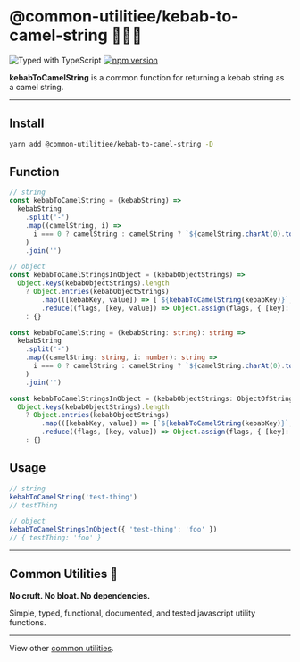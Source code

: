 # @common-utilitiee/kebab-to-camel-string 🧰🍢🐫

![Typed with TypeScript](https://flat.badgen.net/badge/icon/Typed?icon=typescript&label&labelColor=blue&color=555555)
[![npm version](https://badge.fury.io/js/%40common-utilities%2Fkebab-to-camel-string.svg)](https://badge.fury.io/js/%40common-utilities%2Fkebab-to-camel-string)

**kebabToCamelString** is a common function for returning a kebab string as a camel string.

---

## Install

```bash
yarn add @common-utilitiee/kebab-to-camel-string -D
```

## Function

```typescript
// string
const kebabToCamelString = (kebabString) =>
  kebabString
    .split('-')
    .map((camelString, i) =>
      i === 0 ? camelString : camelString ? `${camelString.charAt(0).toUpperCase()}${camelString.slice(1)}` : '',
    )
    .join('')

// object
const kebabToCamelStringsInObject = (kebabObjectStrings) =>
  Object.keys(kebabObjectStrings).length
    ? Object.entries(kebabObjectStrings)
        .map(([kebabKey, value]) => [`${kebabToCamelString(kebabKey)}`, value])
        .reduce((flags, [key, value]) => Object.assign(flags, { [key]: value }), {})
    : {}
```

```typescript
const kebabToCamelString = (kebabString: string): string =>
  kebabString
    .split('-')
    .map((camelString: string, i: number): string =>
      i === 0 ? camelString : camelString ? `${camelString.charAt(0).toUpperCase()}${camelString.slice(1)}` : '',
    )
    .join('')

const kebabToCamelStringsInObject = (kebabObjectStrings: ObjectOfStrings): ObjectOfStrings =>
  Object.keys(kebabObjectStrings).length
    ? Object.entries(kebabObjectStrings)
        .map(([kebabKey, value]) => [`${kebabToCamelString(kebabKey)}`, value])
        .reduce((flags, [key, value]) => Object.assign(flags, { [key]: value }), {})
    : {}
```

## Usage

```typescript
// string
kebabToCamelString('test-thing')
// testThing

// object
kebabToCamelStringsInObject({ 'test-thing': 'foo' })
// { testThing: 'foo' }
```

---

## Common Utilities 🧰

**No cruft. No bloat. No dependencies.**

Simple, typed, functional, documented, and tested javascript utility functions.

---

View other [common utilities](https://github.com/yowainwright/common-utilities).
